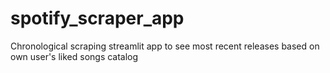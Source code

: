 # spotify_scraper_app
Chronological scraping streamlit app to see most recent releases based on own user's liked songs catalog

